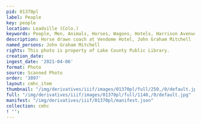 ```yaml
---
pid: 01370pl
label: People
key: people
location: Leadville (Colo.)
keywords: People, Men, Animals, Horses, Wagons, Hotels, Harrison Avenue
description: Horse drawn coach at Vendome Hotel, John Graham Mitchell
named_persons: John Graham Mitchell
rights: This photo is property of Lake County Public Library.
creation_date: 
ingest_date: '2021-04-06'
format: Photo
source: Scanned Photo
order: '3897'
layout: cmhc_item
thumbnail: "/img/derivatives/iiif/images/01370pl/full/250,/0/default.jpg"
full: "/img/derivatives/iiif/images/01370pl/full/1140,/0/default.jpg"
manifest: "/img/derivatives/iiif/01370pl/manifest.json"
collection: cmhc
! '': 
---
```


